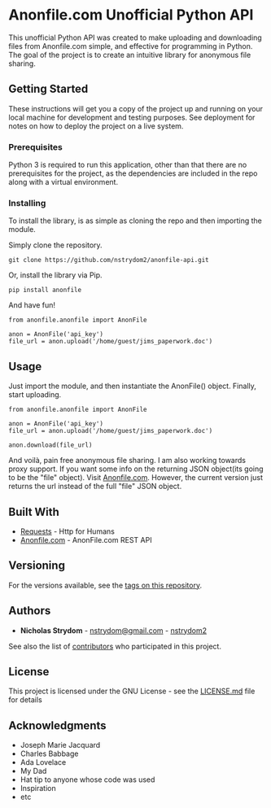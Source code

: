 # Anonfile.com Unofficial Python API

This unofficial Python API was created to make uploading and downloading files from Anonfile.com simple, and effective for programming in Python. The goal of the project is to create an intuitive library for anonymous file sharing.

## Getting Started

These instructions will get you a copy of the project up and running on your local machine for development and testing purposes. See deployment for notes on how to deploy the project on a live system.

### Prerequisites

Python 3 is required to run this application, other than that there are no prerequisites for the project, as the dependencies are included in the repo along with a virtual environment.

### Installing

To install the library, is as simple as cloning the repo and then importing the module.

Simply clone the repository.

```
git clone https://github.com/nstrydom2/anonfile-api.git
```

Or, install the library via Pip.

```
pip install anonfile
```

And have fun!

```
from anonfile.anonfile import AnonFile

anon = AnonFile('api_key')
file_url = anon.upload('/home/guest/jims_paperwork.doc')
```

## Usage

Just import the module, and then instantiate the AnonFile() object. Finally, start uploading.

```
from anonfile.anonfile import AnonFile

anon = AnonFile('api_key')
file_url = anon.upload('/home/guest/jims_paperwork.doc')

anon.download(file_url)
```

And voilà, pain free anonymous file sharing. I am also working towards proxy support. If you want some info on the returning JSON object(its going to be the "file" object). Visit [Anonfile.com](https://anonfile.com/docs/api). However, the current version just returns the url instead of the full "file" JSON object.

## Built With

* [Requests](http://docs.python-requests.org/en/master/) - Http for Humans
* [Anonfile.com](https://anonfile.com/docs/api) - AnonFile.com REST API

## Versioning

For the versions available, see the [tags on this repository](https://github.com/nstrydom2/anonfile-api/tags). 

## Authors

* **Nicholas Strydom** - nstrydom@gmail.com - [nstrydom2](https://github.com/nstrydom2)

See also the list of [contributors](https://github.com/nstrydom2/anonfile-api/contributors) who participated in this project.

## License

This project is licensed under the GNU License - see the [LICENSE.md](LICENSE.md) file for details

## Acknowledgments

* Joseph Marie Jacquard
* Charles Babbage
* Ada Lovelace
* My Dad
* Hat tip to anyone whose code was used
* Inspiration
* etc


